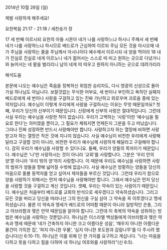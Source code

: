 2014년 10월 26일 (일)

제발 사랑하게 해주세요!



요한복음 21:17 - 21:18 / 새찬송가  장


17 세 번째 이르시되 요한의 아들 시몬아 네가 나를 사랑하느냐 하시니 주께서 세 번째 네가 나를 사랑하느냐 하시므로 베드로가 근심하여 이르되 주님 모든 것을 아시오매 내가 주님을 사랑하는 줄을 주님께서 아시나이다 예수께서 이르시되 내 양을 먹이라 18 내가 진실로 진실로 네게 이르노니 네가 젊어서는 스스로 띠 띠고 원하는 곳으로 다녔거니와 늙어서는 네 팔을 벌리리니 남이 네게 띠 띠우고 원하지 아니하는 곳으로 데려가리라

해석도움





본문에 나오는 예수님은 죽음을 정복하신 위엄찬 승리자도, 다시 영광의 신성으로 돌아가실 하나님도 아닙니다. 보잘것없는 무식한 어부요, 세 번이나 부인하고 욕하던 실패자 베드로에게 세 번이나 사랑을 구걸하고 있는 진짜 가난하고 외로우며 괴로움 중에 있는 약자입니다. 예수님이 이렇게 우리에게 사랑을 구걸하시는 이유는 무엇 때문일까요? 
첫째, 우리가 당신의 신부이기 때문입니다. 신랑에게 신부의 사랑은 절대적입니다. 그런데 사실 우리는 예수님을 사랑한 적이 없습니다. 우리가 고백하는 ‘사랑’이란 ‘예수님을 필요로 한다’는 의미였을 뿐이고, 그 필요가 채워지면 언제든지 그분을 두고 떠났습니다. 그러나 진짜 성장하면 반드시 사랑해야만 합니다. 사랑하고자 하는 열망에 비하면 사랑받고자 하는 열망은 작은 것에 지나지 않습니다. 사실 예수님이 비천한 우리에게 사랑해달라고 구걸할 것이 아니라, 비천한 우리가 예수님께 사랑하게 해달라고 구걸해야 합니다. 감히 우리가 예수님을 사랑할 수 있다니요. 
둘째, 우리가 양들의 목자이기 때문입니다. 예수님은 ‘나’만 사랑하시는 것이 아니라 ‘교회’를 사랑합니다. 그분은 ‘우리 안의 양’뿐 아니라 ‘우리 밖의 양’까지 사랑합니다. 이 때문에 우리도 예수님을 사랑하면 사랑의 범위가 양들을 향해 넓어질 수밖에 없습니다. 사실 예수님은 방황하는 양들을 당신의 마음으로 돌볼 동역자를 얻고 싶어서 제자들을 부르신 것입니다. 그런데 우리가 참으로 양을 사랑하기 위해서는 먼저 예수님을 사랑해야만 합니다. 그래서 예수님은 먼저 당신을 사랑할 것을 구걸하고 계신 것입니다. 
셋째, 우리는 약속이 있는 사람이기 때문입니다. 예수님은 처음부터 베드로를 교회의 반석으로 세우겠다고 약속하셨습니다. 그리고 모든 것을 버리고 당신을 따라나선 그의 헌신을 구실 삼아 그 약속을 꼭 이루겠다고 맹세하셨습니다. 물론 이 약속과 맹세가 베드로의 어떠함 때문이 아니라 일방적인 은총, 그리고 아브라함과 맺은 언약 때문임을 알아야 합니다. 그런데 이 축복의 약속을 성취하는 방법은 예수님을 사랑하는 것뿐입니다. 하나님은 이스라엘 백성들에게 아브라함과 맺은 약속과 맹세 때문에 ‘네가 건축하지 아니한 크고 아름다운 성읍’, ‘채우지 아니한 아름다운 물건이 가득한 집’, ‘파지 아니한 우물’, ‘심지 아니한 포도원과 감람나무’를 다 주시려 했습니다(신 6:10-11). 하나님은 이를 위해 단 한 가지를 요구하고 계십니다. “너는 마음을 다하고 뜻을 다하고 힘을 다하여 네 하나님 여호와를 사랑하라”(신 6:5).